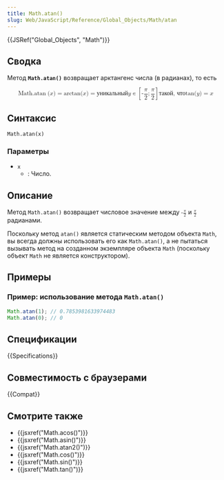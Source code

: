 ```yaml
---
title: Math.atan()
slug: Web/JavaScript/Reference/Global_Objects/Math/atan
---
```


{{JSRef("Global_Objects", "Math")}}

## Сводка

Метод **`Math.atan()`** возвращает арктангенс числа (в радианах), то есть

<math display="block"><semantics><mrow><mstyle mathvariant="monospace"><mrow><mo lspace="0em" rspace="thinmathspace">Math.atan</mo><mo stretchy="false">(</mo><mi>x</mi><mo stretchy="false">)</mo></mrow></mstyle><mo>=</mo><mo lspace="0em" rspace="0em">arctan</mo><mo stretchy="false">(</mo><mi>x</mi><mo stretchy="false">)</mo><mo>=</mo><mtext> уникальный </mtext><mspace width="thickmathspace"></mspace><mi>y</mi><mo>∊</mo><mrow><mo>[</mo><mrow><mo>-</mo><mfrac><mi>π</mi><mn>2</mn></mfrac><mo>;</mo><mfrac><mi>π</mi><mn>2</mn></mfrac></mrow><mo>]</mo></mrow><mspace width="thinmathspace"></mspace><mtext>такой, что</mtext><mspace width="thickmathspace"></mspace><mo lspace="0em" rspace="0em">tan</mo><mo stretchy="false">(</mo><mi>y</mi><mo stretchy="false">)</mo><mo>=</mo><mi>x</mi></mrow><annotation encoding="TeX">\mathtt{\operatorname{Math.atan}(x)} = \arctan(x) = \text{ уникальный } \; y \in \left[-\frac{\pi}{2}; \frac{\pi}{2}\right] \, \text{такой, что} \; \tan(y) = x</annotation></semantics></math>

## Синтаксис

```
Math.atan(x)
```

### Параметры

- `x`
  - : Число.

## Описание

Метод `Math.atan()` возвращает числовое значение между <math><semantics><mrow><mo>-</mo><mfrac><mi>π</mi><mn>2</mn></mfrac></mrow><annotation encoding="TeX">-\frac{\pi}{2}</annotation></semantics></math> и <math><semantics><mfrac><mi>π</mi><mn>2</mn></mfrac><annotation encoding="TeX">\frac{\pi}{2}</annotation></semantics></math> радианами.

Поскольку метод `atan()` является статическим методом объекта `Math`, вы всегда должны использовать его как `Math.atan()`, а не пытаться вызывать метод на созданном экземпляре объекта `Math` (поскольку объект `Math` не является конструктором).

## Примеры

### Пример: использование метода `Math.atan()`

```js
Math.atan(1); // 0.7853981633974483
Math.atan(0); // 0
```

## Спецификации

{{Specifications}}

## Совместимость с браузерами

{{Compat}}

## Смотрите также

- {{jsxref("Math.acos()")}}
- {{jsxref("Math.asin()")}}
- {{jsxref("Math.atan2()")}}
- {{jsxref("Math.cos()")}}
- {{jsxref("Math.sin()")}}
- {{jsxref("Math.tan()")}}
